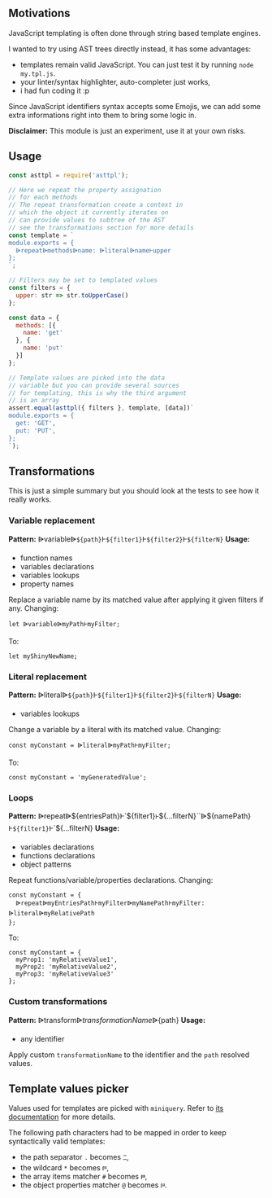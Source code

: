 ## Motivations

JavaScript templating is often done through string based template engines.

I wanted to try using AST trees directly instead, it has some advantages:
- templates remain valid JavaScript. You can just test it by running
 `node my.tpl.js`.
- your linter/syntax highlighter, auto-completer just works,
- i had fun coding it :p

Since JavaScript identifiers syntax accepts some Emojis, we can add some extra
 informations right into them to bring some logic in.

**Disclaimer:** This module is just an experiment, use it at your own risks.

## Usage
```js
const asttpl = require('asttpl');

// Here we repeat the property assignation
// for each methods
// The repeat transformation create a context in
// which the object it currently iterates on
// can provide values to subtree of the AST
// see the transformations section for more details
const template = `
module.exports = {
  𐅙repeat𐅙methods𐅙name: 𐅙literal𐅙name𐅂upper
};
`;

// Filters may be set to templated values
const filters = {
  upper: str => str.toUpperCase()
};

const data = {
  methods: [{
    name: 'get'
  }, {
    name: 'put'
  }]
};

// Template values are picked into the data
// variable but you can provide several sources
// for templating, this is why the third argument
// is an array
assert.equal(asttpl({ filters }, template, [data])`
module.exports = {
  get: 'GET',
  put: 'PUT',
};
`);

```

## Transformations

This is just a simple summary but you should look at the tests to see how it
 really works.

### Variable replacement

**Pattern:** 𐅙variable𐅙`${path}`𐅂`${filter1}`𐅂`${filter2}`𐅂`${filterN}`
**Usage:**
- function names
- variables declarations
- variables lookups
- property names

Replace a variable name by its matched value after applying it given filters if
 any. Changing:
```
let 𐅙variable𐅙myPath𐅂myFilter;
```
To:
```
let myShinyNewName;
```

### Literal replacement

**Pattern:** 𐅙literal𐅙`${path}`𐅂`${filter1}`𐅂`${filter2}`𐅂`${filterN}`
**Usage:**
- variables lookups

Change a variable by a literal with its matched value. Changing:
```
const myConstant = 𐅙literal𐅙myPath𐅂myFilter;
```
To:
```
const myConstant = 'myGeneratedValue';
```

### Loops

**Pattern:** 𐅙repeat𐅙${entriesPath}𐅂`${filter1}`𐅂`${...filterN}``𐅙${namePath}𐅂`${filter1}`𐅂`${...filterN}
**Usage:**
- variables declarations
- functions declarations
- object patterns

Repeat functions/variable/properties declarations. Changing:
```
const myConstant = {
  𐅙repeat𐅙myEntriesPath𐅂myFilter𐅙myNamePath𐅂myFilter: 𐅙literal𐅙myRelativePath
};
```
To:
```
const myConstant = {
  myProp1: 'myRelativeValue1',
  myProp2: 'myRelativeValue2',
  myProp3: 'myRelativeValue3'
};
```

### Custom transformations

**Pattern:** 𐅙transform𐅙${transformationName}𐅙${path}
**Usage:**
- any identifier

Apply custom `transformationName` to the identifier and the `path` resolved
 values.

## Template values picker

Values used for templates are picked with `miniquery`. Refer to
 [its documentation](https://github.com/SimpliField/miniquery) for more details.

The following path characters had to be mapped in order to keep syntactically
 valid templates:
- the path separator `.` becomes `𐅞`,
- the wildcard `*` becomes `𐅆`,
- the array items matcher `#` becomes `𐅅`,
- the object properties matcher `@` becomes `𐅄`.
